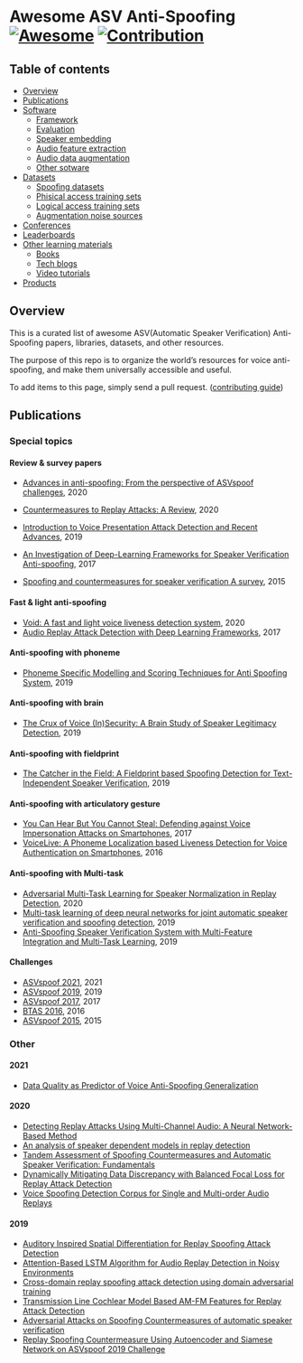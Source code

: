 # Awesome ASV Anti-Spoofing [![Awesome](https://cdn.rawgit.com/sindresorhus/awesome/d7305f38d29fed78fa85652e3a63e154dd8e8829/media/badge.svg)](https://github.com/sindresorhus/awesome) [![Contribution](https://img.shields.io/badge/contributions-welcome-brightgreen.svg?style=flat)](CONTRIBUTING.md) 

## Table of contents

* [Overview](#Overview)
* [Publications](#Publications)
* [Software](#Software)
  * [Framework](#Framework)
  * [Evaluation](#Evaluation)
  * [Speaker embedding](#Speaker-embedding)
  * [Audio feature extraction](#Audio-feature-extraction)
  * [Audio data augmentation](#Audio-data-augmentation)
  * [Other sotware](#Other-software)
* [Datasets](#Datasets)
  * [Spoofing datasets](#Diarization-datasets)
  * [Phisical access training sets](#Phisical-access-training-sets)
  * [Logical access training sets](#Logical-access-training-sets)
  * [Augmentation noise sources](#Augmentation-noise-sources)
* [Conferences](#Conferences)
* [Leaderboards](#Leaderboards)
* [Other learning materials](#Other-learning-materials)
  * [Books](#Books)
  * [Tech blogs](#Tech-blogs)
  * [Video tutorials](#Video-tutorials)
* [Products](#Products)

## Overview

This is a curated list of awesome ASV(Automatic Speaker Verification) Anti-Spoofing papers, libraries, datasets, and other resources.

The purpose of this repo is to organize the world’s resources for voice anti-spoofing, and make them universally accessible and useful.

To add items to this page, simply send a pull request. ([contributing guide](CONTRIBUTING.md))

## Publications

### Special topics

#### Review & survey papers

* [Advances in anti-spoofing: From the perspective of ASVspoof challenges](https://www.cambridge.org/core/journals/apsipa-transactions-on-signal-and-information-processing/article/advances-in-antispoofing-from-the-perspective-of-asvspoof-challenges/6B5BB5B75A49022EB869C7117D5E4A9C), 2020
* [Countermeasures to Replay Attacks: A Review](https://www.tandfonline.com/doi/abs/10.1080/02564602.2019.1684851?journalCode=titr20), 2020
* [Introduction to Voice Presentation Attack Detection and Recent Advances](https://arxiv.org/pdf/1901.01085), 2019

* [An Investigation of Deep-Learning Frameworks for Speaker Verification Anti-spoofing](http://crss.utdallas.edu/Publications/spoof_jp.pdf), 2017
* [Spoofing and countermeasures for speaker verification A survey](https://www.sciencedirect.com/science/article/abs/pii/S0167639314000788), 2015

#### Fast & light anti-spoofing

* [Void: A fast and light voice liveness detection system](https://www.usenix.org/conference/usenixsecurity20/presentation/ahmed-muhammad), 2020
* [Audio Replay Attack Detection with Deep Learning Frameworks](https://www.researchgate.net/publication/319185301_Audio_Replay_Attack_Detection_with_Deep_Learning_Frameworks), 2017

#### Anti-spoofing with phoneme

* [Phoneme Specific Modelling and Scoring Techniques for Anti Spoofing System](https://ieeexplore.ieee.org/document/8682411), 2019

#### Anti-spoofing with brain

* [The Crux of Voice (In)Security: A Brain Study of Speaker Legitimacy Detection](https://www.ndss-symposium.org/ndss-paper/the-crux-of-voice-insecurity-a-brain-study-of-speaker-legitimacy-detection/), 2019

#### Anti-spoofing with fieldprint

* [The Catcher in the Field: A Fieldprint based Spoofing Detection for Text-Independent Speaker Verification](https://dl.acm.org/doi/10.1145/3319535.3354248), 2019

#### Anti-spoofing with articulatory gesture

* [You Can Hear But You Cannot Steal: Defending against Voice Impersonation Attacks on Smartphones](https://cse.buffalo.edu/~lusu/papers/ICDCS2017Si.pdf), 2017
* [VoiceLive: A Phoneme Localization based Liveness Detection for Voice Authentication on Smartphones](http://www.winlab.rutgers.edu/~yychen/papers/VoiceLive%20A%20Phoneme%20Localization%20based%20Liveness%20Detection%20for%20Voice%20Authentication%20on%20Smartphones.pdf), 2016

#### Anti-spoofing with Multi-task
* [Adversarial Multi-Task Learning for Speaker Normalization in Replay Detection](https://ieeexplore.ieee.org/document/9054322), 2020
* [Multi-task learning of deep neural networks for joint automatic speaker verification and spoofing detection](https://ieeexplore.ieee.org/document/89023289), 2019
* [Anti-Spoofing Speaker Verification System with Multi-Feature Integration and Multi-Task Learning](https://www.isca-speech.org/archive/Interspeech_2019/pdfs/1698.pdf), 2019

#### Challenges
* [ASVspoof 2021](https://www.asvspoof.org), 2021
* [ASVspoof 2019](https://www.asvspoof.org/index2019.html), 2019
* [ASVspoof 2017](https://www.asvspoof.org/index2017.html), 2017
* [BTAS 2016](http://ieee-biometrics.org/btas2016/competitions.html), 2016
* [ASVspoof 2015](https://www.asvspoof.org/index2015.html), 2015

### Other

#### 2021

* [Data Quality as Predictor of Voice Anti-Spoofing Generalization](https://arxiv.org/abs/2103.14602)

#### 2020

* [Detecting Replay Attacks Using Multi-Channel Audio: A Neural Network-Based Method](https://arxiv.org/pdf/2003.08225)
* [An analysis of speaker dependent models in replay detection](https://www.cambridge.org/core/services/aop-cambridge-core/content/view/1B7A246707EF8DDB5B2618327299380C/S2048770320000098a.pdf/an_analysis_of_speaker_dependent_models_in_replay_detection.pdf)
* [Tandem Assessment of Spoofing Countermeasures and Automatic Speaker Verification: Fundamentals](https://arxiv.org/pdf/2007.05979)
* [Dynamically Mitigating Data Discrepancy with Balanced Focal Loss for Replay Attack Detection](https://arxiv.org/pdf/2006.14563)
* [Voice Spoofing Detection Corpus for Single and Multi-order Audio Replays](https://arxiv.org/pdf/1909.00935)

#### 2019

* [Auditory Inspired Spatial Differentiation for Replay Spoofing Attack Detection](https://ieeexplore.ieee.org/document/8683693)
* [Attention-Based LSTM Algorithm for Audio Replay Detection in Noisy Environments](https://pdfs.semanticscholar.org/6945/3fac2454bf77af1119155cff24243e3385ce.pdf?_ga=2.60651435.727780602.1620370656-1450628680.1620370656)
* [Cross-domain replay spoofing attack detection using domain adversarial training](https://x-lance.sjtu.edu.cn/papers/2019/hjw77-wang-is2019-2.pdf)
* [Transmission Line Cochlear Model Based AM-FM Features for Replay Attack Detection](https://ieeexplore.ieee.org/document/8682771)
* [Adversarial Attacks on Spoofing Countermeasures of automatic speaker verification](https://arxiv.org/pdf/1910.08716)
* [Replay Spoofing Countermeasure Using Autoencoder and Siamese Network on ASVspoof 2019 Challenge](https://arxiv.org/pdf/1910.13345)


